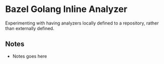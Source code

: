 # Bazel Golang Inline Analyzer

Experimenting with having analyzers locally defined to a repository, rather than externally defined.

## Notes

- Notes goes here

